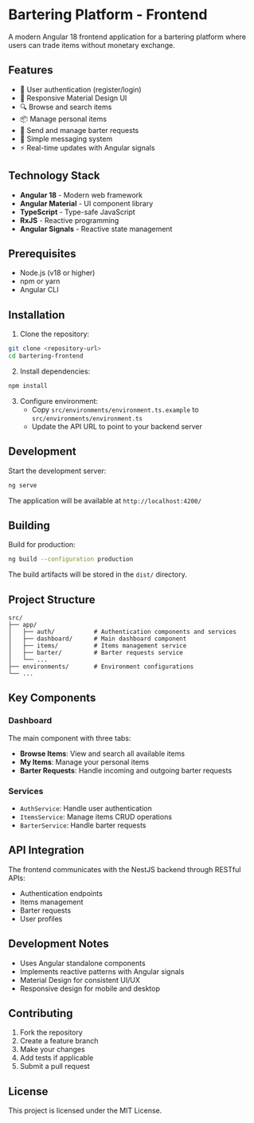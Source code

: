 # Bartering Platform - Frontend

A modern Angular 18 frontend application for a bartering platform where users can trade items without monetary exchange.

## Features

- 🔐 User authentication (register/login)
- 📱 Responsive Material Design UI
- 🔍 Browse and search items
- 📦 Manage personal items
- 🤝 Send and manage barter requests
- 💬 Simple messaging system
- ⚡ Real-time updates with Angular signals

## Technology Stack

- **Angular 18** - Modern web framework
- **Angular Material** - UI component library
- **TypeScript** - Type-safe JavaScript
- **RxJS** - Reactive programming
- **Angular Signals** - Reactive state management

## Prerequisites

- Node.js (v18 or higher)
- npm or yarn
- Angular CLI

## Installation

1. Clone the repository:
```bash
git clone <repository-url>
cd bartering-frontend
```

2. Install dependencies:
```bash
npm install
```

3. Configure environment:
   - Copy `src/environments/environment.ts.example` to `src/environments/environment.ts`
   - Update the API URL to point to your backend server

## Development

Start the development server:
```bash
ng serve
```

The application will be available at `http://localhost:4200/`

## Building

Build for production:
```bash
ng build --configuration production
```

The build artifacts will be stored in the `dist/` directory.

## Project Structure

```
src/
├── app/
│   ├── auth/           # Authentication components and services
│   ├── dashboard/      # Main dashboard component
│   ├── items/          # Items management service
│   ├── barter/         # Barter requests service
│   └── ...
├── environments/       # Environment configurations
└── ...
```

## Key Components

### Dashboard
The main component with three tabs:
- **Browse Items**: View and search all available items
- **My Items**: Manage your personal items
- **Barter Requests**: Handle incoming and outgoing barter requests

### Services
- `AuthService`: Handle user authentication
- `ItemsService`: Manage items CRUD operations
- `BarterService`: Handle barter requests

## API Integration

The frontend communicates with the NestJS backend through RESTful APIs:
- Authentication endpoints
- Items management
- Barter requests
- User profiles

## Development Notes

- Uses Angular standalone components
- Implements reactive patterns with Angular signals
- Material Design for consistent UI/UX
- Responsive design for mobile and desktop

## Contributing

1. Fork the repository
2. Create a feature branch
3. Make your changes
4. Add tests if applicable
5. Submit a pull request

## License

This project is licensed under the MIT License.
